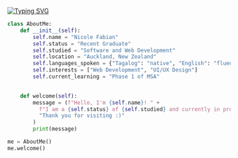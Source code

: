 [![Typing SVG](https://readme-typing-svg.demolab.com?font=Fira+Code&weight=600&size=15&pause=1000&color=CA5894&random=false&width=429&height=33&lines=git+commit+-m+%22Added+aboutme.py%22)](https://git.io/typing-svg)
```python
class AboutMe:
    def __init__(self):
        self.name = "Nicole Fabian"
        self.status = "Recent Graduate"
        self.studied = "Software and Web Development"
        self.location = "Auckland, New Zealand"
        self.languages_spoken = {"Tagalog": "native", "English": "fluent"}
        self.interests = ["Web Development", "UI/UX Design"]
        self.current_learning = "Phase 1 of MSA"

  
    def welcome(self):
        message = (f"Hello, I'm {self.name}! " +
          f"I am a {self.status} of {self.studied} and currently in progress doing {self.current_learning}. " +
          "Thank you for visiting :)"
        )
        print(message)

me = AboutMe()
me.welcome()
```
